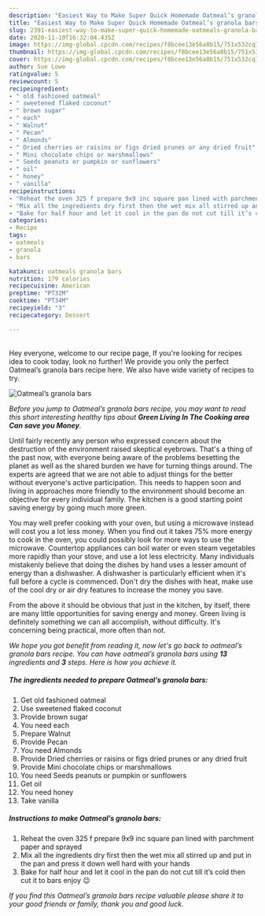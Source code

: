 ```yaml
---
description: "Easiest Way to Make Super Quick Homemade Oatmeal’s granola bars"
title: "Easiest Way to Make Super Quick Homemade Oatmeal’s granola bars"
slug: 2391-easiest-way-to-make-super-quick-homemade-oatmeals-granola-bars
date: 2020-11-10T16:32:04.435Z
image: https://img-global.cpcdn.com/recipes/f8bcee13e56a8b15/751x532cq70/oatmeals-granola-bars-recipe-main-photo.jpg
thumbnail: https://img-global.cpcdn.com/recipes/f8bcee13e56a8b15/751x532cq70/oatmeals-granola-bars-recipe-main-photo.jpg
cover: https://img-global.cpcdn.com/recipes/f8bcee13e56a8b15/751x532cq70/oatmeals-granola-bars-recipe-main-photo.jpg
author: Sue Lowe
ratingvalue: 5
reviewcount: 5
recipeingredient:
- " old fashioned oatmeal"
- " sweetened flaked coconut"
- " brown sugar"
- " each"
- " Walnut"
- " Pecan"
- " Almonds"
- " Dried cherries or raisins or figs dried prunes or any dried fruit"
- " Mini chocolate chips or marshmallows"
- " Seeds peanuts or pumpkin or sunflowers"
- " oil"
- " honey"
- " vanilla"
recipeinstructions:
- "Reheat the oven 325 f prepare 9x9 inc square pan lined with parchment paper and sprayed"
- "Mix all the ingredients dry first then the wet mix all stirred up and put in the pan and press it down well hard with your hands"
- "Bake for half hour and let it cool in the pan do not cut till it’s cold then cut it to bars enjoy 😉"
categories:
- Recipe
tags:
- oatmeals
- granola
- bars

katakunci: oatmeals granola bars 
nutrition: 179 calories
recipecuisine: American
preptime: "PT32M"
cooktime: "PT34M"
recipeyield: "3"
recipecategory: Dessert

---
```

<br>
Hey everyone, welcome to our recipe page, If you're looking for recipes idea to cook today, look no further! We provide you only the perfect Oatmeal’s granola bars recipe here. We also have wide variety of recipes to try.
<br>


![Oatmeal’s granola bars](https://img-global.cpcdn.com/recipes/f8bcee13e56a8b15/751x532cq70/oatmeals-granola-bars-recipe-main-photo.jpg)

<i>Before you jump to Oatmeal’s granola bars recipe, you may want to read this short interesting healthy tips about 
<strong>Green Living In The Cooking area Can save you Money</strong>.</i>
</br>

Until fairly recently any person who expressed concern about the destruction of the environment raised skeptical eyebrows. That's a thing of the past now, with everyone being aware of the problems besetting the planet as well as the shared burden we have for turning things around. The experts are agreed that we are not able to adjust things for the better without everyone's active participation. This needs to happen soon and living in approaches more friendly to the environment should become an objective for every individual family. The kitchen is a good starting point saving energy by going much more green.

You may well prefer cooking with your oven, but using a microwave instead will cost you a lot less money. When you find out it takes 75% more energy to cook in the oven, you could possibly look for more ways to use the microwave. Countertop appliances can boil water or even steam vegetables more rapidly than your stove, and use a lot less electricity. Many individuals mistakenly believe that doing the dishes by hand uses a lesser amount of energy than a dishwasher. A dishwasher is particularly efficient when it's full before a cycle is commenced. Don't dry the dishes with heat, make use of the cool dry or air dry features to increase the money you save.

From the above it should be obvious that just in the kitchen, by itself, there are many little opportunities for saving energy and money. Green living is definitely something we can all accomplish, without difficulty. It's concerning being practical, more often than not.


<i>We hope you got benefit from reading it, now let's go back to oatmeal’s granola bars recipe. You can have oatmeal’s granola bars using <strong>13</strong> ingredients and <strong>3</strong> steps. Here is how you achieve it.
</i>

##### The ingredients needed to prepare Oatmeal’s granola bars:

1. Get  old fashioned oatmeal
1. Use  sweetened flaked coconut
1. Provide  brown sugar
1. You need  each
1. Prepare  Walnut
1. Provide  Pecan
1. You need  Almonds
1. Provide  Dried cherries or raisins or figs dried prunes or any dried fruit
1. Provide  Mini chocolate chips or marshmallows
1. You need  Seeds peanuts or pumpkin or sunflowers
1. Get  oil
1. You need  honey
1. Take  vanilla


##### Instructions to make Oatmeal’s granola bars:

1. Reheat the oven 325 f prepare 9x9 inc square pan lined with parchment paper and sprayed
1. Mix all the ingredients dry first then the wet mix all stirred up and put in the pan and press it down well hard with your hands
1. Bake for half hour and let it cool in the pan do not cut till it’s cold then cut it to bars enjoy 😉


<i>If you find this Oatmeal’s granola bars recipe valuable please share it to your good friends or family, thank you and good luck.</i>
